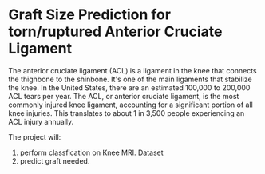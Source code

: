 # Graft Size Prediction for torn/ruptured Anterior Cruciate Ligament

The anterior cruciate ligament (ACL) is a ligament in the knee that connects the thighbone to the shinbone. It's one of the main ligaments that stabilize the knee. In the United States, there are an estimated 100,000 to 200,000 ACL tears per year. The ACL, or anterior cruciate ligament, is the most commonly injured knee ligament, accounting for a significant portion of all knee injuries. This translates to about 1 in 3,500 people experiencing an ACL injury annually.

The project will:

1. perform classfication on Knee MRI. [Dataset](https://www.kaggle.com/datasets/sohaibanwaar1203/kneemridataset/code)
2. predict graft needed.
